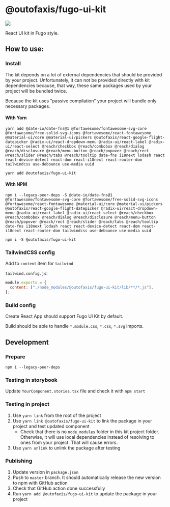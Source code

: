 # @outofaxis/fugo-ui-kit

<a href="https://www.chromatic.com/library?appId=62e175a10aef0868688d91fa"><img src="https://img.shields.io/badge/storybook-open-green"/></a>

React UI kit in Fugo style.

## How to use:

### Install

The kit depends on a lot of external dependencies that should be provided by your project. Unfortunately, it can not be provided directly with kit dependencies because, that way, these same packages used by your project will be bundled twice.

Because the kit uses "passive compilation" your project will bundle only necessary packages.

#### With Yarn

```shell
yarn add @date-io/date-fns@1 @fortawesome/fontawesome-svg-core @fortawesome/free-solid-svg-icons @fortawesome/react-fontawesome @material-ui/core @material-ui/pickers @outofaxis/react-google-flight-datepicker @radix-ui/react-dropdown-menu @radix-ui/react-label @radix-ui/react-select @reach/checkbox @reach/combobox @reach/dialog @reach/disclosure @reach/menu-button @reach/popover @reach/rect @reach/slider @reach/tabs @reach/tooltip date-fns i18next lodash react react-device-detect react-dom react-i18next react-router-dom tailwindcss use-debounce use-media uuid
```

```shell
yarn add @outofaxis/fugo-ui-kit
```

#### With NPM

```shell
npm i --legacy-peer-deps -S @date-io/date-fns@1 @fortawesome/fontawesome-svg-core @fortawesome/free-solid-svg-icons @fortawesome/react-fontawesome @material-ui/core @material-ui/pickers @outofaxis/react-google-flight-datepicker @radix-ui/react-dropdown-menu @radix-ui/react-label @radix-ui/react-select @reach/checkbox @reach/combobox @reach/dialog @reach/disclosure @reach/menu-button @reach/popover @reach/rect @reach/slider @reach/tabs @reach/tooltip date-fns i18next lodash react react-device-detect react-dom react-i18next react-router-dom tailwindcss use-debounce use-media uuid
```

```shell
npm i -S @outofaxis/fugo-ui-kit
```

### TailwindCSS config

Add to `content` item for `tailwind`

`tailwind.config.js`:

```js
module.exports = {
  content: ["./node_modules/@outofaxis/fugo-ui-kit/lib/**/*.js"],
};
```

### Build config

Create React App should support Fugo UI Kit by default.

Build should be able to handle `*.module.css`, `*.css`, `*.svg` imports.

## Development

### Prepare

```shell
npm i --legacy-peer-deps
```

### Testing in storybook

Update `YourComponent.stories.tsx` file and check it with `npm start`

### Testing in project

1. Use `yarn link` from the root of the project
2. Use `yarn link @outofaxis/fugo-ui-kit` to link the package in your project and test updated component
   - Check that there is no `node_modules` folder in this kit project folder. Otherwise, it will use local dependencies instead of resolving to ones from your project. That will cause errors.
3. Use `yarn unlink` to unlink the package after testing

### Publishing

1. Update version in `package.json`
2. Push to `master` branch. It should automatically release the new version to npm with GitHub action
3. Check that GitHub action done successfully
4. Run `yarn add @outofaxis/fugo-ui-kit` to update the package in your project
